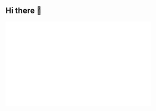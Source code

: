 ## Hi there 👋

<!--
**PrinceTp/PrinceTp** is a ✨ _special_ ✨ repository because its `README.md` (this file) appears on your GitHub profile.

Here are some ideas to get you started:

- 🔭 I’m currently working on ...
- 🌱 I’m currently learning ...
- 👯 I’m looking to collaborate on ...
- 🤔 I’m looking for help with ...
- 💬 Ask me about ...
- 📫 How to reach me: ...
- 😄 Pronouns: ...
- ⚡ Fun fact: ...
-->

<!-- <p align="center"><img src="/github-metrics.svg" alt="Metrics" width="400"></p> -->
<p align="left"><img src="metrics.plugin.habits.charts.svg" alt="Metrics" width="400"></p>
